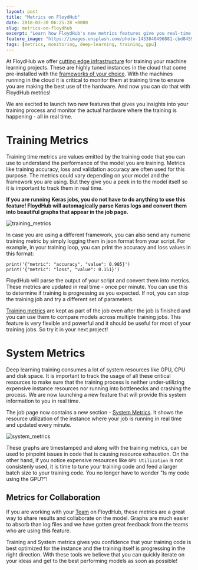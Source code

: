 ```yaml
---
layout: post
title: "Metrics on FloydHub"
date: 2018-03-30 06:25:28 +0000
slug: metrics-on-floydhub
excerpt: "Learn how FloydHub's new metrics features give you real-time insights into training performance and system resource utilization for optimal deep learning model development."
feature_image: "https://images.unsplash.com/photo-1433840496881-cbd845929862?ixlib=rb-0.3.5&q=80&fm=jpg&crop=entropy&cs=tinysrgb&w=1080&fit=max&ixid=eyJhcHBfaWQiOjExNzczfQ&s=f048aea7591e2f3b7ff164a3f0fbdbc6"
tags: [metrics, monitoring, deep-learning, training, gpu]
---
```


At FloydHub we offer [cutting edge infrastructure](https://blog.floydhub.com/benchmarking-floydhub-instances/) for training your machine learning projects. These are highly tuned instances in the cloud that come pre-installed with the [frameworks of your choice](https://docs.floydhub.com/guides/environments/). With the machines running in the cloud it is critical to monitor them at training time to ensure you are making the best use of the hardware. And now you can do that with FloydHub metrics!

We are excited to launch two new features that gives you insights into your training process and monitor the actual hardware where the training is happening - all in real time.

# Training Metrics

Training time metrics are values emitted by the training code that you can use to understand the performance of the model you are training. Metrics like training accuracy, loss and validation accuracy are often used for this purpose. The metrics could vary depending on your model and the framework you are using. But they give you a peek in to the model itself so it is important to track them in real time.

**If you are running Keras jobs, you do not have to do anything to use this feature! FloydHub will automagically parse Keras logs and convert them into beautiful graphs that appear in the job page.**

![training_metrics](https://blog.floydhub.com/content/images/2018/03/training_metrics.png)

In case you are using a different framework, you can also send any numeric training metric by simply logging them in json format from your script. For example, in your training loop, you can print the accuracy and loss values in this format:
    
    
    print('{"metric": "accuracy", "value": 0.985}')
    print('{"metric": "loss", "value": 0.151}')
    

FloydHub will parse the output of your script and convert them into metrics. These metrics are updated in real time - once per minute. You can use this to determine if training is progressing as you expected. If not, you can stop the training job and try a different set of parameters.

[Training metrics](https://docs.floydhub.com/guides/jobs/metrics/#training-metrics) are kept as part of the job even after the job is finished and you can use them to compare models across multiple training jobs. This feature is very flexible and powerful and it should be useful for most of your training jobs. So try it in your next project!

# System Metrics

Deep learning training consumes a lot of system resources like GPU, CPU and disk space. It is important to track the usage of all these critical resources to make sure that the training process is neither under-utilizing expensive instance resources nor running into bottlenecks and crashing the process. We are now launching a new feature that will provide this system information to you in real time.

The job page now contains a new section - [System Metrics](https://docs.floydhub.com/guides/jobs/metrics/#system-metrics). It shows the resource utilization of the instance where your job is running in real time and updated every minute.

![system_metrics](https://blog.floydhub.com/content/images/2018/03/system_metrics.png)

These graphs are timestamped and along with the training metrics, can be used to pinpoint issues in code that is causing resource exhaustion. On the other hand, if you notice expensive resources like `GPU Utilization` is not consistenly used, it is time to tune your training code and feed a larger batch size to your training code. You no longer have to wonder "Is my code using the GPU?"!

## Metrics for Collaboration

If you are working with your [Team](https://blog.floydhub.com/floydhub-for-teams/) on FloydHub, these metrics are a great way to share results and collaborate on the model. Graphs are much easier to absorb than log files and we have gotten great feedback from the teams who are using this feature.

Training and System metrics gives you confidence that your training code is best optimized for the instance and the training itself is progressing in the right direction. With these tools we believe that you can quickly iterate on your ideas and get to the best performing models as soon as possible!